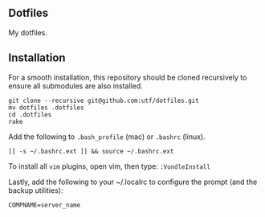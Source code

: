 Dotfiles
--------

My dotfiles.


Installation
-----------

For a smooth installation, this repository should be cloned recursively to ensure all submodules are also installed.

```
git clone --recursive git@github.com:utf/dotfiles.git
mv dotfiles .dotfiles
cd .dotfiles
rake
```

Add the following to `.bash_profile` (mac) or `.bashrc` (linux).
```
[[ -s ~/.bashrc.ext ]] && source ~/.bashrc.ext
```

To install all `vim` plugins, open vim, then type: `:VundleInstall`

Lastly, add the following to your ~/.localrc to configure the prompt (and the backup utilities):

```
COMPNAME=server_name
```
